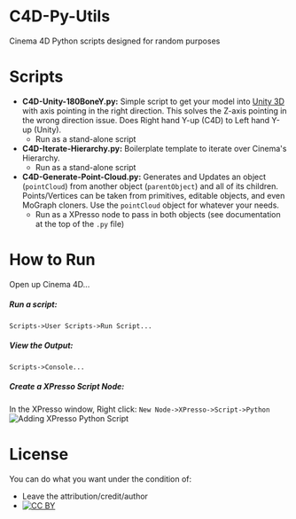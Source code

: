 C4D-Py-Utils
============

Cinema 4D Python scripts designed for random purposes

Scripts
========
 - **C4D-Unity-180BoneY.py:** Simple script to get your model into [Unity 3D](http://unity3d.com/) with axis pointing in the right direction. This solves the Z-axis pointing in the wrong direction issue. Does Right hand Y-up (C4D) to Left hand Y-up (Unity). 
    - Run as a stand-alone script
 - **C4D-Iterate-Hierarchy.py:** Boilerplate template to iterate over Cinema's Hierarchy.
    - Run as a stand-alone script
 - **C4D-Generate-Point-Cloud.py:** Generates and Updates an object (`pointCloud`) from another object (`parentObject`) and all of its children. Points/Vertices can be taken from primitives, editable objects, and even MoGraph cloners. Use the `pointCloud` object for whatever your needs. 
    - Run as a XPresso node to pass in both objects (see documentation at the top of the `.py` file)

How to Run
==========
Open up Cinema 4D...

##### Run a script:
`Scripts->User Scripts->Run Script...`

##### View the Output:
`Scripts->Console...`

##### Create a XPresso Script Node:
In the XPresso window, Right click: `New Node->XPresso->Script->Python`
![Adding XPresso Python Script](https://raw.github.com/MadLittleMods/C4D-Py-Utils/master/c4d-xpresso-python-script-node.png)

License
=======
You can do what you want under the condition of:
 - Leave the attribution/credit/author
 - [![CC BY](http://i.creativecommons.org/l/by/3.0/88x31.png)](https://creativecommons.org/licenses/by/3.0/)

